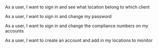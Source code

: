 As a user, I want to sign in and see what location belong to which client

As a user, I want to sign in and change my password

As a user, I want to sign in and change the compliance numbers on my accounts

As a user, I want to create an account and add in my locations to monitor
